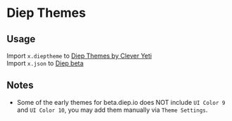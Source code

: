 # Diep Themes
## Usage
Import `x.dieptheme` to [Diep Themes by Clever Yeti](https://github.com/CleverYeti/diep-themes/blob/main/diep-themes.js)
<br>Import `x.json` to [Diep beta](beta.diep.io)
## Notes
- Some of the early themes for beta.diep.io does NOT include `UI Color 9` and `UI Color 10`, you may add them manually via `Theme Settings`.
